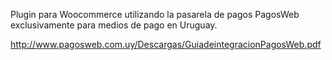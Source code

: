 Plugin para Woocommerce utilizando la pasarela de pagos PagosWeb exclusivamente para medios de pago en Uruguay.

http://www.pagosweb.com.uy/Descargas/GuiadeintegracionPagosWeb.pdf